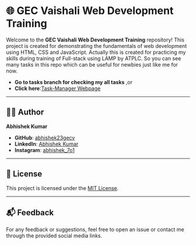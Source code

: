 # 🌐 GEC Vaishali Web Development Training

Welcome to the **GEC Vaishali Web Development Training** repository! This project is created for demonstrating the fundamentals of web development using HTML, CSS and JavaScript. Actually this is created for practicing my skills during training of Full-stack using LAMP by ATPLC. So you can see many tasks in this repo which can be useful for newbies just like me for now.

- **Go to tasks branch for checking my all tasks**
   ,or
- **Click here**:[Task-Manager Webpage](https://github.com/abhishek23gecv/GEC_Vaishali_WebD_Training)

---
## 👨‍💻 Author

**Abhishek Kumar**

- **GitHub**: [abhishek23gecv](https://github.com/abhishek23gecv)
- **LinkedIn**: [Abhishek Kumar](https://www.linkedin.com/in/abhishek-kumar-050577268/)
- **Instagram**: [abhishek_7o1](https://instagram.com/abhishek_7o1)

---

## 📄 License

This project is licensed under the [MIT License](LICENSE).

---

## 📬 Feedback

For any feedback or suggestions, feel free to open an issue or contact me through the provided social media links.

